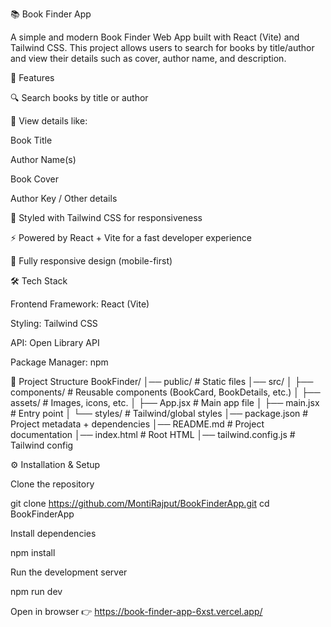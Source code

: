 📚 Book Finder App

A simple and modern Book Finder Web App built with React (Vite) and Tailwind CSS.
This project allows users to search for books by title/author and view their details such as cover, author name, and description.

🚀 Features

🔍 Search books by title or author

📖 View details like:

Book Title

Author Name(s)

Book Cover

Author Key / Other details

🎨 Styled with Tailwind CSS for responsiveness

⚡ Powered by React + Vite for a fast developer experience

📱 Fully responsive design (mobile-first)

🛠️ Tech Stack

Frontend Framework: React (Vite)

Styling: Tailwind CSS

API: Open Library API

Package Manager: npm

📂 Project Structure
BookFinder/
│── public/ # Static files
│── src/
│ ├── components/ # Reusable components (BookCard, BookDetails, etc.)
│ ├── assets/ # Images, icons, etc.
│ ├── App.jsx # Main app file
│ ├── main.jsx # Entry point
│ └── styles/ # Tailwind/global styles
│── package.json # Project metadata + dependencies
│── README.md # Project documentation
│── index.html # Root HTML
│── tailwind.config.js # Tailwind config

⚙️ Installation & Setup

Clone the repository

git clone https://github.com/MontiRajput/BookFinderApp.git
cd BookFinderApp

Install dependencies

npm install

Run the development server

npm run dev

Open in browser 👉 https://book-finder-app-6xst.vercel.app/
